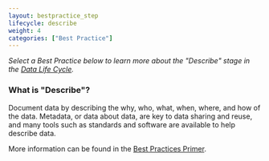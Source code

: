 ```yaml
---
layout: bestpractice_step
lifecycle: describe
weight: 4
categories: ["Best Practice"]
---
```


*Select a Best Practice below to learn more about the "Describe" stage in the <a href="https://www.dataone.org/data-life-cycle" target="_blank">Data Life Cycle</a>.*

### What is "Describe"?

 Document data by describing the why, who, what, when, where, and how of the data. Metadata, or data about data, are key to data sharing and reuse, and many tools such as standards and software are available to help describe data.

  More information can be found in the <a href="https://www.dataone.org/sites/all/documents/DataONE_BP_Primer_020212.pdf" target="_blank">Best Practices Primer</a>.
